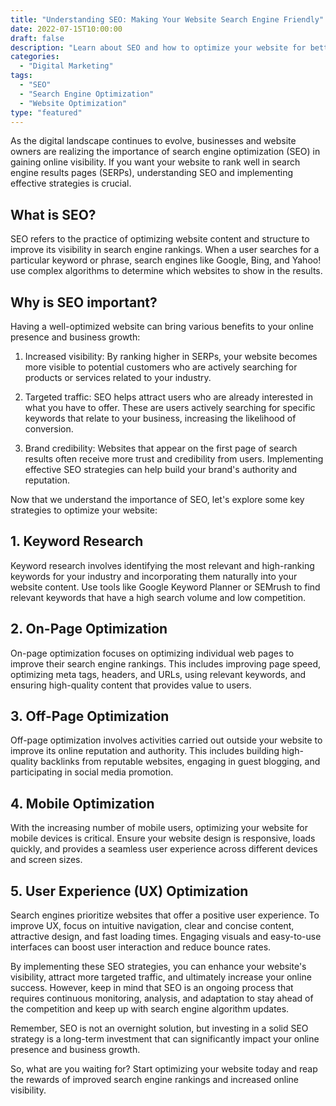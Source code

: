 ```yaml
---
title: "Understanding SEO: Making Your Website Search Engine Friendly"
date: 2022-07-15T10:00:00
draft: false
description: "Learn about SEO and how to optimize your website for better search engine rankings."
categories:
  - "Digital Marketing"
tags:
  - "SEO"
  - "Search Engine Optimization"
  - "Website Optimization"
type: "featured"
---
```


As the digital landscape continues to evolve, businesses and website owners are realizing the importance of search engine optimization (SEO) in gaining online visibility. If you want your website to rank well in search engine results pages (SERPs), understanding SEO and implementing effective strategies is crucial.

## What is SEO?

SEO refers to the practice of optimizing website content and structure to improve its visibility in search engine rankings. When a user searches for a particular keyword or phrase, search engines like Google, Bing, and Yahoo! use complex algorithms to determine which websites to show in the results.

## Why is SEO important?

Having a well-optimized website can bring various benefits to your online presence and business growth:

1. Increased visibility: By ranking higher in SERPs, your website becomes more visible to potential customers who are actively searching for products or services related to your industry.

2. Targeted traffic: SEO helps attract users who are already interested in what you have to offer. These are users actively searching for specific keywords that relate to your business, increasing the likelihood of conversion.

3. Brand credibility: Websites that appear on the first page of search results often receive more trust and credibility from users. Implementing effective SEO strategies can help build your brand's authority and reputation.

Now that we understand the importance of SEO, let's explore some key strategies to optimize your website:

## 1. Keyword Research

Keyword research involves identifying the most relevant and high-ranking keywords for your industry and incorporating them naturally into your website content. Use tools like Google Keyword Planner or SEMrush to find relevant keywords that have a high search volume and low competition.

## 2. On-Page Optimization

On-page optimization focuses on optimizing individual web pages to improve their search engine rankings. This includes improving page speed, optimizing meta tags, headers, and URLs, using relevant keywords, and ensuring high-quality content that provides value to users.

## 3. Off-Page Optimization

Off-page optimization involves activities carried out outside your website to improve its online reputation and authority. This includes building high-quality backlinks from reputable websites, engaging in guest blogging, and participating in social media promotion.

## 4. Mobile Optimization

With the increasing number of mobile users, optimizing your website for mobile devices is critical. Ensure your website design is responsive, loads quickly, and provides a seamless user experience across different devices and screen sizes.

## 5. User Experience (UX) Optimization

Search engines prioritize websites that offer a positive user experience. To improve UX, focus on intuitive navigation, clear and concise content, attractive design, and fast loading times. Engaging visuals and easy-to-use interfaces can boost user interaction and reduce bounce rates.

By implementing these SEO strategies, you can enhance your website's visibility, attract more targeted traffic, and ultimately increase your online success. However, keep in mind that SEO is an ongoing process that requires continuous monitoring, analysis, and adaptation to stay ahead of the competition and keep up with search engine algorithm updates.

Remember, SEO is not an overnight solution, but investing in a solid SEO strategy is a long-term investment that can significantly impact your online presence and business growth.

So, what are you waiting for? Start optimizing your website today and reap the rewards of improved search engine rankings and increased online visibility.
